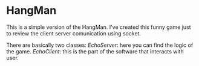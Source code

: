 # HangMan

This is a simple version of the HangMan. I've created this funny game just to review the client server
comunication using socket.

There are basically two classes:
*EchoServer*: here you can find the logic of the game.
*EchoClient*: this is the part of the software that interacts with user.
